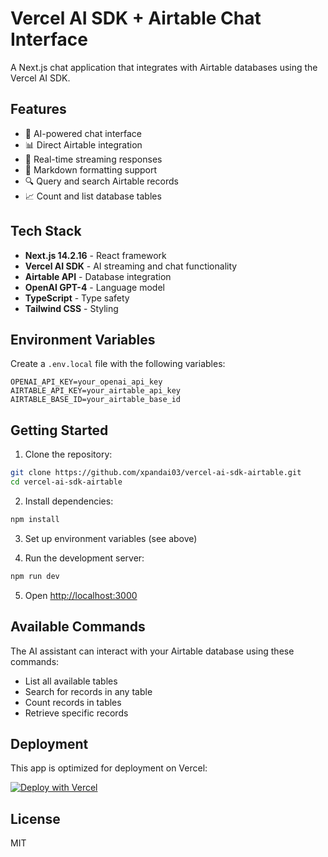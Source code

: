 # Vercel AI SDK + Airtable Chat Interface

A Next.js chat application that integrates with Airtable databases using the Vercel AI SDK.

## Features

- 🤖 AI-powered chat interface
- 📊 Direct Airtable integration
- 💬 Real-time streaming responses
- 📝 Markdown formatting support
- 🔍 Query and search Airtable records
- 📈 Count and list database tables

## Tech Stack

- **Next.js 14.2.16** - React framework
- **Vercel AI SDK** - AI streaming and chat functionality
- **Airtable API** - Database integration
- **OpenAI GPT-4** - Language model
- **TypeScript** - Type safety
- **Tailwind CSS** - Styling

## Environment Variables

Create a `.env.local` file with the following variables:

```env
OPENAI_API_KEY=your_openai_api_key
AIRTABLE_API_KEY=your_airtable_api_key
AIRTABLE_BASE_ID=your_airtable_base_id
```

## Getting Started

1. Clone the repository:
```bash
git clone https://github.com/xpandai03/vercel-ai-sdk-airtable.git
cd vercel-ai-sdk-airtable
```

2. Install dependencies:
```bash
npm install
```

3. Set up environment variables (see above)

4. Run the development server:
```bash
npm run dev
```

5. Open [http://localhost:3000](http://localhost:3000)

## Available Commands

The AI assistant can interact with your Airtable database using these commands:
- List all available tables
- Search for records in any table
- Count records in tables
- Retrieve specific records

## Deployment

This app is optimized for deployment on Vercel:

[![Deploy with Vercel](https://vercel.com/button)](https://vercel.com/new/clone?repository-url=https://github.com/xpandai03/vercel-ai-sdk-airtable)

## License

MIT